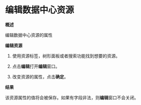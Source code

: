 # 编辑数据中心资源

**概述**

编辑数据中心资源的属性

**编辑资源**

1. 使用资源标签，树形面板或者搜索功能找到想要的资源。

2. 点击**编辑**打开**编辑**窗口。

3. 改变资源的属性，点击**确定**。

**结果**

该资源属性的值将会被保存。如果有字段非法，则**编辑**窗口不会关闭。
